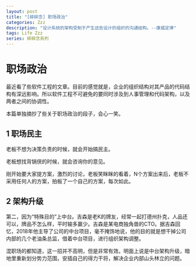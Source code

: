 ```yaml
---
layout: post
title: "[碎碎念] 职场政治"
categories: Zzz
description: "设计系统的架构受制于产生这些设计的组织的沟通结构。--康威定律"
tags: Life Zzz
series: 碎碎念系列
---
```


# 职场政治

最近看了些软件工程的文章。目前的感觉就是，企业的组织结构对其产品的代码结构有深远影响。所以软件工程不可避免的要同时涉及到人事管理和代码架构，以及两者之间的协调性。

本篇单独摘抄了些关于职场政治的段子，会心一笑。

## 1 职场民主

老板不想为决策负责的时候，就会开始搞民主。

老板想找背锅侠的时候，就会咨询你的意见。

刚开始要大家提方案，激烈的讨论，老板笑眯眯的看着，N个方案出来后，老板不采用任何人的方案，拍板了一个自己的方案，每次如此。

## 2 架构升级

第二，因为“特殊目的”上中台。吉森是老K的牌友，经常一起打德州扑克，人品还可以，牌品不怎么样，平时输多赢少。吉森是某电商独角兽的CTO。据吉森回忆，2018年他主导了公司的中台项目，毫不掩饰地说，他的目的就是想干掉公司内部的几个老油条总监，借着中台项目，进行组织架构调整。

混职场的都知道，这一招并不高明，但是非常有效。明面上说是中台架构升级，暗地里重新划分势力范围，安插自己的得力干将，解决企业内部山头林立的问题。
